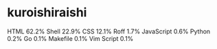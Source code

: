 # kuroishiraishi
HTML              62.2%
Shell             22.9%
CSS               12.1%
Roff              1.7%
JavaScript        0.6%
Python            0.2%
Go                0.1%
Makefile          0.1%
Vim Script        0.1%
